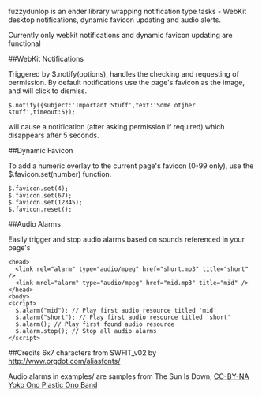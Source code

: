 fuzzydunlop is an ender library wrapping notification type tasks - WebKit desktop notifications, dynamic favicon updating and audio alerts.

Currently only webkit notifications and dynamic favicon updating are functional

##WebKit Notifications

Triggered by $.notify(options), handles the checking and requesting of permission. By default notifications use the page's favicon as the image, and will click to dismiss.

```
$.notify({subject:'Important Stuff',text:'Some otjher stuff',timeout:5});
```

will cause a notification (after asking permission if required) which disappears after 5 seconds.

##Dynamic Favicon

To add a numeric overlay to the current page's favicon (0-99 only), use the $.favicon.set(number) function.

```
$.favicon.set(4);
$.favicon.set(67);
$.favicon.set(12345);
$.favicon.reset();
```

##Audio Alarms

Easily trigger and stop audio alarms based on sounds referenced in your page's <head>

```
<head>
  <link rel="alarm" type="audio/mpeg" href="short.mp3" title="short" />
  <link mrel="alarm" type="audio/mpeg" href="mid.mp3" title="mid" />
</head>
<body>
<script>
  $.alarm("mid"); // Play first audio resource titled 'mid'
  $.alarm("short"); // Play first audio resource titled 'short'
  $.alarm(); // Play first found audio resource
  $.alarm.stop(); // Stop all audio alarms
</script>

```


##Credits
6x7 characters from SWFIT_v02 by http://www.orgdot.com/aliasfonts/

Audio alarms in examples/ are samples from The Sun Is Down, [CC-BY-NA Yoko Ono Plastic Ono Band](http://imaginepeace.com/archives/8310)
